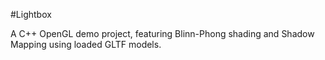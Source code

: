 #Lightbox

A C++ OpenGL demo project, featuring Blinn-Phong shading and Shadow Mapping using loaded GLTF models.
